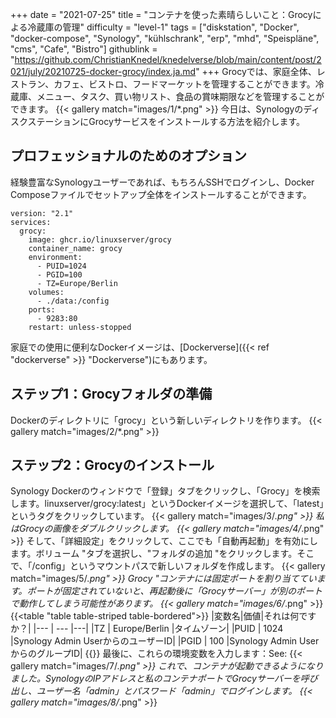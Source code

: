 +++
date = "2021-07-25"
title = "コンテナを使った素晴らしいこと：Grocyによる冷蔵庫の管理"
difficulty = "level-1"
tags = ["diskstation", "Docker", "docker-compose", "Synology", "kühlschrank", "erp", "mhd", "Speispläne", "cms", "Cafe", "Bistro"]
githublink = "https://github.com/ChristianKnedel/knedelverse/blob/main/content/post/2021/july/20210725-docker-grocy/index.ja.md"
+++
Grocyでは、家庭全体、レストラン、カフェ、ビストロ、フードマーケットを管理することができます。冷蔵庫、メニュー、タスク、買い物リスト、食品の賞味期限などを管理することができます。
{{< gallery match="images/1/*.png" >}}
今日は、SynologyのディスクステーションにGrocyサービスをインストールする方法を紹介します。
## プロフェッショナルのためのオプション
経験豊富なSynologyユーザーであれば、もちろんSSHでログインし、Docker Composeファイルでセットアップ全体をインストールすることができます。
```
version: "2.1"
services:
  grocy:
    image: ghcr.io/linuxserver/grocy
    container_name: grocy
    environment:
      - PUID=1024
      - PGID=100
      - TZ=Europe/Berlin
    volumes:
      - ./data:/config
    ports:
      - 9283:80
    restart: unless-stopped

```
家庭での使用に便利なDockerイメージは、[Dockerverse]({{< ref "dockerverse" >}} "Dockerverse")にもあります。
## ステップ1：Grocyフォルダの準備
Dockerのディレクトリに「grocy」という新しいディレクトリを作ります。
{{< gallery match="images/2/*.png" >}}

## ステップ2：Grocyのインストール
Synology Dockerのウィンドウで「登録」タブをクリックし、「Grocy」を検索します。linuxserver/grocy:latest」というDockerイメージを選択して、「latest」というタグをクリックしています。
{{< gallery match="images/3/*.png" >}}
私はGrocyの画像をダブルクリックします。
{{< gallery match="images/4/*.png" >}}
そして、「詳細設定」をクリックして、ここでも「自動再起動」を有効にします。ボリューム "タブを選択し、"フォルダの追加 "をクリックします。そこで、「/config」というマウントパスで新しいフォルダを作成します。
{{< gallery match="images/5/*.png" >}}
Grocy "コンテナには固定ポートを割り当てています。ポートが固定されていないと、再起動後に「Grocyサーバー」が別のポートで動作してしまう可能性があります。
{{< gallery match="images/6/*.png" >}}
{{<table "table table-striped table-bordered">}}
|変数名|価値|それは何ですか？|
|--- | --- |---|
|TZ | Europe/Berlin |タイムゾーン|
|PUID | 1024 |Synology Admin UserからのユーザーID|
|PGID |	100 |Synology Admin UserからのグループID|
{{</table>}}
最後に、これらの環境変数を入力します：See:
{{< gallery match="images/7/*.png" >}}
これで、コンテナが起動できるようになりました。SynologyのIPアドレスと私のコンテナポートでGrocyサーバーを呼び出し、ユーザー名「admin」とパスワード「admin」でログインします。
{{< gallery match="images/8/*.png" >}}
